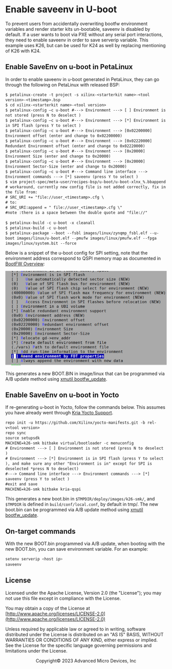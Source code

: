 ﻿
# Enable saveenv in U-boot

To prevent users from accidentally overwriting bootfw environment variables and render starter kits un-bootable, saveenv is disabled by default. If a user wants to boot via PXE without any serial port interactions, they need to enable saveenv in order to save serverip variable. This example uses K26, but can be used for K24 as well by replacing mentioning of K26 with K24.

## Enable SaveEnv on u-boot in PetaLinux

In order to enable saveenv in u-boot generated in PetaLinux, they can go through the following on PetaLinux with released BSP:

``` shell
$ petalinux-create -t project -s xilinx-<starterkit name>-<tool version>-<timestamp>.bsp
$ cd xilinx-<starterkit name>-<tool version>
$ petalinux-config –c u-boot #---> Environment ---> [ ] Environment is not stored (press N to deselect )
$ petalinux-config –c u-boot #---> Environment ---> [*] Environment is in SPI flash (press Y to select )
$ petalinux-config –c u-boot #---> Environment ---> [0x02200000] Environment offset (enter and change to 0x02200000)
$ petalinux-config –c u-boot #---> Environment ---> [0x02220000] Redundant Environment offset (enter and change to 0x02220000)
$ petalinux-config –c u-boot #---> Environment ---> [0x20000] Environment Size (enter and change to 0x20000)
$ petalinux-config –c u-boot #---> Environment ---> [0x20000] Environment Sector-Size (enter and change to 0x20000)
$ petalinux-config –c u-boot #---> Command line interface ---> Environment commands ---> [*] saveenv (press Y to select )
$ vim project-spec/meta-user/recipes-bsp/u-boot/u-boot-xlnx_%.bbappend  # workaround, currently new config file is not added correctly, fix in the file from:
# SRC_URI += "file://user_<timestamp>.cfg \
# to:
# SRC_URI:append = " file://user_<timestamp>.cfg \"
#note :there is a space between the double quote and "file://"

$ petalinux-build -c u-boot -x cleanall
$ petalinux-build -c u-boot
$ petalinux-package --boot --fsbl images/linux/zynqmp_fsbl.elf --u-boot images/linux/u-boot.elf --pmufw images/linux/pmufw.elf --fpga images/linux/system.bit --force
```

Below is a snippet of the u-boot config for SPI setting, note that the environment address correspond to QSPI memory map as documented in [BootFW Overview](./bootfw_overview.md#boot-fw-qspi-memory-map):

![image](./media/saveenv_uboot_config.PNG)

This generates a new BOOT.BIN in image/linux that can be programmed via A/B update method using [xmutil bootfw_update](https://xilinx-wiki.atlassian.net/wiki/spaces/A/pages/1641152513/Kria+K26+SOM#Boot-FW-management-via-xmutil).

## Enable SaveEnv on u-boot in Yocto

If re-generating u-boot in Yocto, follow the commands below. This assumes you have already went through [Kria Yocto Support](https://xilinx.github.io/kria-apps-docs/yocto.html).

``` shell
repo init -u https://github.com/Xilinx/yocto-manifests.git -b rel-v<tool version>
repo sync
source setupsdk
MACHINE=k26-smk bitbake virtual/bootloader -c menuconfig 
# Environment ---> [ ] Environment is not stored (press N to deselect )
# Environment ---> [*] Environment is in SPI flash (press Y to select ), and make sure any other "Environment is in" except for SPI is deselected *press N to deselect)
#---> Command line interface ---> Environment commands ---> [*] saveenv (press Y to select )
#exit and save
MACHINE=k26-smk bitbake kria-qspi
```

This generates a new boot.bin in ```$TMPDIR/deploy/images/k26-smk/```, and ```$TMPDIR``` is defined in ```build/conf/local.conf```, by default in tmp/. The new boot.bin can be programmed via A/B update method using [xmutil bootfw_update](https://xilinx-wiki.atlassian.net/wiki/spaces/A/pages/1641152513/Kria+K26+SOM#Boot-FW-management-via-xmutil).

## On-target commands

With the new BOOT.bin programmed via A/B update, when booting with the new BOOT.bin, you can save environment variable. For an example:

```bash
setenv serverip <host ip>
saveenv
```

## License

Licensed under the Apache License, Version 2.0 (the "License"); you may not use this file except in compliance with the License.

You may obtain a copy of the License at
[http://www.apache.org/licenses/LICENSE-2.0](http://www.apache.org/licenses/LICENSE-2.0)

Unless required by applicable law or agreed to in writing, software distributed under the License is distributed on an "AS IS" BASIS, WITHOUT WARRANTIES OR CONDITIONS OF ANY KIND, either express or implied. See the License for the specific language governing permissions and limitations under the License.

<p class="sphinxhide" align="center">Copyright&copy; 2023 Advanced Micro Devices, Inc</p>